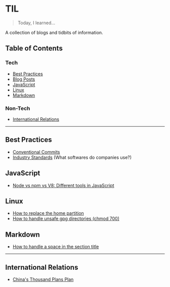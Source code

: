 # TIL
> Today, I learned...

A collection of blogs and tidbits of information.

## Table of Contents
### Tech
- [Best Practices](#best-practices)
- [Blog Posts](blogs/blogs.md)
- [JavaScript](#javascript)
- [Linux](#linux)
- [Markdown](#markdown)

### Non-Tech
- [International Relations](#international-relations)

---
## Best Practices
- [Conventional Commits](best-practices/conventional-commits.md)
- [Industry Standards](best-practices/industry-standards.md) (What softwares do companies use?)

## JavaScript
- [Node vs npm vs V8: Different tools in JavaScript](javascript/different-tools-in-js.md)

## Linux
- [How to replace the home partition](linux/how-to-replace-home.md)
- [How to handle unsafe gpg directories (chmod 700)](linux/unsafe-gpg-dir.md)

## Markdown
- [How to handle a space in the section title](markdown/how-to-handle-space.md)


---

## International Relations
- [China's Thousand Plans Plan](international-relations/china-thousand-talents-plan.md)
